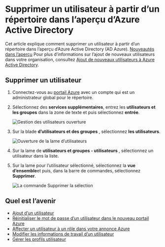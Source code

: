 <properties
    pageTitle="Supprimer un utilisateur à partir d’un répertoire dans l’aperçu d’Azure Active Directory | Microsoft Azure"
    description="Explique comment supprimer un utilisateur et toutes ses informations d’Azure Active Directory"
    services="active-directory"
    documentationCenter=""
    authors="curtand"
    manager="femila"
    editor=""/>

<tags
    ms.service="active-directory"
    ms.workload="identity"
    ms.tgt_pltfrm="na"
    ms.devlang="na"
    ms.topic="article"
    ms.date="09/12/2016"
    ms.author="curtand"/>

# <a name="delete-a-user-from-a-directory-in-azure-active-directory-preview"></a>Supprimer un utilisateur à partir d’un répertoire dans l’aperçu d’Azure Active Directory

Cet article explique comment supprimer un utilisateur à partir d’un répertoire dans l’aperçu d’Azure Active Directory (AD Azure). [Nouveautés dans l’aperçu](active-directory-preview-explainer.md) Pour plus d’informations sur l’ajout de nouveaux utilisateurs dans votre organisation, consultez [Ajout de nouveaux utilisateurs à Azure Active Directory](active-directory-users-create-azure-portal.md).

## <a name="delete-a-user"></a>Supprimer un utilisateur

1.  Connectez-vous au [portail Azure](https://portal.azure.com) avec un compte qui est un administrateur global pour le répertoire.

2.  Sélectionnez des **services supplémentaires**, entrez les **utilisateurs et les groupes** dans la zone de texte et puis sélectionnez **entrée**.

    ![Gestion des utilisateurs ouverture](./media/active-directory-users-delete-user-azure-portal/create-users-user-management.png)

3.  Sur la blade **d’utilisateurs et des groupes** , sélectionnez **les utilisateurs**.

    ![Ouverture de la lame d’utilisateurs](./media/active-directory-users-delete-user-azure-portal/create-users-open-users-blade.png)

4. Sur la lame de **utilisateurs et groupes - utilisateurs** , sélectionnez un utilisateur dans la liste.

5. Sur la lame pour l’utilisateur sélectionné, sélectionnez la **vue d’ensemble**et puis, dans la barre de commandes, sélectionnez **Supprimer**.

    ![La commande Supprimer la sélection](./media/active-directory-users-delete-user-azure-portal/create-users-delete-command.png)


## <a name="whats-next"></a>Quel est l’avenir

- [Ajout d’un utilisateur](active-directory-users-create-azure-portal.md)
- [Réinitialiser le mot de passe d’un utilisateur dans le nouveau portail Azure](active-directory-users-reset-password-azure-portal.md)
- [Affecter un utilisateur à un rôle dans votre annonce Azure](active-directory-users-assign-role-azure-portal.md)
- [Modifier les informations de travail d’un utilisateur](active-directory-users-work-info-azure-portal.md)
- [Gérer les profils utilisateur](active-directory-users-profile-azure-portal.md)
